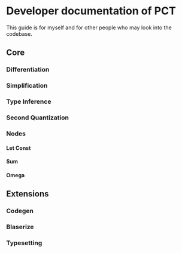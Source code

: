 # Developer documentation of PCT

This guide is for myself and for other people who may look into the codebase.

## Core

### Differentiation

### Simplification

### Type Inference

### Second Quantization

### Nodes

#### Let Const

#### Sum

#### Omega

## Extensions

### Codegen

### Blaserize

### Typesetting


